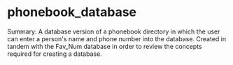 ﻿# phonebook_database

Summary: A database version of a phonebook directory in which the user can enter a person's name and phone number into the database. Created in tandem with the Fav_Num database in order to review the concepts required for creating a database.
